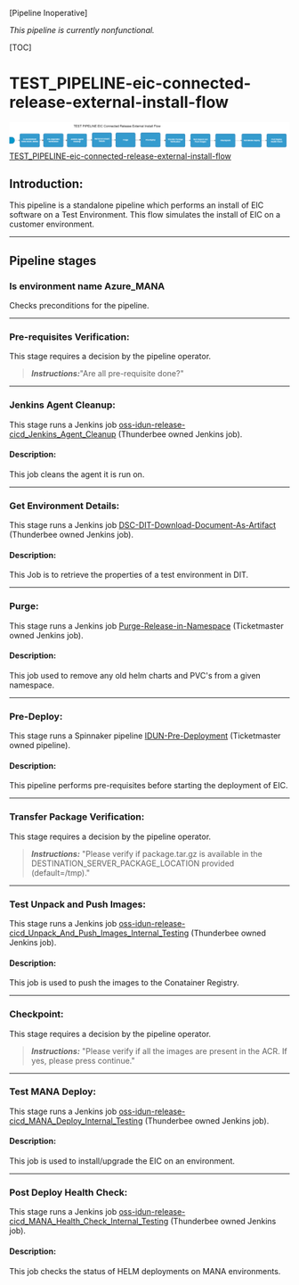 [Pipeline Inoperative]

_This pipeline is currently nonfunctional._

[TOC]
# TEST_PIPELINE-eic-connected-release-external-install-flow
![TEST_PIPELINE-eic-connected-release-external-install-flow](../diagrams/TEST_PIPELINE-eic-connected-release-external-install-flow.png)
[TEST_PIPELINE-eic-connected-release-external-install-flow](https://spinnaker.rnd.gic.ericsson.se/#/applications/eic-release-e2e-cicd/executions/configure/812721b0-0fc0-45b1-81b4-5cae72002dae)
## Introduction:
This pipeline is a standalone pipeline which performs an install of EIC software on a Test Environment. This flow simulates the install of EIC on a customer environment.
 * * *
## Pipeline stages
### Is environment name Azure_MANA
Checks preconditions for the pipeline.
 * * *
### Pre-requisites Verification:
This stage requires a decision by the pipeline operator.
> **_Instructions:_**"Are all pre-requisite done?"
 * * *
### Jenkins Agent Cleanup:
This stage runs a Jenkins job [oss-idun-release-cicd_Jenkins_Agent_Cleanup](https://fem5s11-eiffel052.eiffel.gic.ericsson.se:8443/jenkins/job/oss-idun-release-cicd_Jenkins_Agent_Cleanup) (Thunderbee owned Jenkins job).
#### Description:
This job cleans the agent it is run on.
 * * *
### Get Environment Details:
This stage runs a Jenkins job [DSC-DIT-Download-Document-As-Artifact](https://fem5s11-eiffel216.eiffel.gic.ericsson.se:8443/jenkins/job/DSC-DIT-Download-Document-As-Artifact) (Thunderbee owned Jenkins job).
#### Description:
This Job is to retrieve the properties of a test environment in DIT.
 * * *
### Purge:
This stage runs a Jenkins job [Purge-Release-in-Namespace](https://fem5s11-eiffel052.eiffel.gic.ericsson.se:8443/jenkins/view/TicketMaster/job/Purge-Release-in-Namespace) (Ticketmaster owned Jenkins job).
#### Description:
This job used to remove any old helm charts and PVC's from a given namespace.
 * * *
### Pre-Deploy:
This stage runs a Spinnaker pipeline [IDUN-Pre-Deployment](https://spinnaker.rnd.gic.ericsson.se/#/applications/common-e2e-cicd/executions/configure/88012023-7839-4eca-92f4-f87715ed77ad) (Ticketmaster owned pipeline).
#### Description:
This pipeline performs pre-requisites before starting the deployment of EIC.
 * * *
### Transfer Package Verification:
This stage requires a decision by the pipeline operator.
> **_Instructions:_** "Please verify if package.tar.gz is available in the DESTINATION_SERVER_PACKAGE_LOCATION provided (default=/tmp)."
 * * *
### Test Unpack and Push Images:
This stage runs a Jenkins job [oss-idun-release-cicd_Unpack_And_Push_Images_Internal_Testing](https://fem5s11-eiffel052.eiffel.gic.ericsson.se:8443/jenkins/job/oss-idun-release-cicd_Unpack_And_Push_Images_Internal_Testing) (Thunderbee owned Jenkins job).
#### Description:
This job is used to push the images to the Conatainer Registry.
 * * *
### Checkpoint:
This stage requires a decision by the pipeline operator.
> **_Instructions:_** "Please verify if all the images are present in the ACR. If yes, please press continue."
 * * *
### Test MANA Deploy:
This stage runs a Jenkins job [oss-idun-release-cicd_MANA_Deploy_Internal_Testing](https://fem5s11-eiffel052.eiffel.gic.ericsson.se:8443/jenkins/job/oss-idun-release-cicd_MANA_Deploy_Internal_Testing) (Thunderbee owned Jenkins job).
#### Description:
This job is used to install/upgrade the EIC on an environment.
 * * *
### Post Deploy Health Check:
This stage runs a Jenkins job [oss-idun-release-cicd_MANA_Health_Check_Internal_Testing](https://fem5s11-eiffel052.eiffel.gic.ericsson.se:8443/jenkins/job/oss-idun-release-cicd_MANA_Health_Check_Internal_Testing) (Thunderbee owned Jenkins job).
#### Description:
This job checks the status of HELM deployments on MANA environments.
